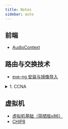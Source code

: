 ```yaml
---
title: Notes
sidebar: auto  
---  
```

## 前端  
- [AudioContext](前端/AudioContext.md)  

## 路由与交换技术  
- [eve-ng 安装与镜像导入](./路由与交换/eve-ng安装与镜像导入.md)  

<details>  
<summary>1. CCNA</summary>

- [TCP/IP 基础](./路由与交换/CCNA/TCP-IP基础.md)
- [交换机简介](./路由与交换/CCNA/交换机简介.md)
- [IP 地址](./路由与交换/CCNA/IP地址.md)  
- [路由基础](./路由与交换/CCNA/路由基础.md)  
- [交换基础](./路由与交换/CCNA/交换基础.md)  
- [生成树基础](./路由与交换/CCNA/生成树基础.md)  
- [端口聚合基础](./路由与交换/CCNA/端口聚合基础.md)  
- [首跳冗余协议](./路由与交换/CCNA/首跳冗余协议.md)  
- [ACL 基础](./路由与交换/CCNA/ACL基础.md)  
- [NAT 基础](./路由与交换/CCNA/NAT基础.md)  

</details>

## 虚拟机  

- [虚拟机基础（简陋版x86）](./虚拟机/vm.md)  
- [CHIP8](./虚拟机/chip8.md)  